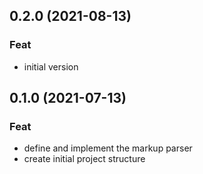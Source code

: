 ## 0.2.0 (2021-08-13)

### Feat

- initial version

## 0.1.0 (2021-07-13)

### Feat

- define and implement the markup parser
- create initial project structure
